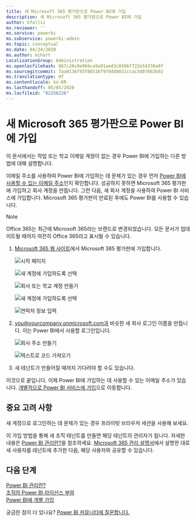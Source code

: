 ```yaml
---
title: 새 Microsoft 365 평가판으로 Power BI에 가입
description: 새 Microsoft 365 평가판으로 Power BI에 가입
author: kfollis
ms.reviewer: ''
ms.service: powerbi
ms.subservice: powerbi-admin
ms.topic: conceptual
ms.date: 04/24/2020
ms.author: mihart
LocalizationGroup: Administration
ms.openlocfilehash: 667c20c0e904ca9a91aed3c0566f722e54336a9f
ms.sourcegitcommit: 7aa0136f93f88516f97ddd8031ccac5d07863b92
ms.translationtype: HT
ms.contentlocale: ko-KR
ms.lasthandoff: 05/05/2020
ms.locfileid: "82256226"
---
```

# <a name="signing-up-for-power-bi-with-a-new-microsoft-365-trial"></a>새 Microsoft 365 평가판으로 Power BI에 가입

이 문서에서는 작업 또는 학교 이메일 계정이 없는 경우 Power BI에 가입하는 다른 방법에 대해 설명합니다. 

이메일 주소를 사용하여 Power BI에 가입하는 데 문제가 있는 경우 먼저 [Power BI에 사용할 수 있는 이메일 주소](service-self-service-signup-for-power-bi.md#supported-email-addresses)인지 확인합니다. 성공하지 못하면 Microsoft 365 평가판에 가입하고 회사 계정을 만듭니다. 그런 다음, 새 회사 계정을 사용하여 Power BI 서비스에 가입합니다. Microsoft 365 평가판이 만료된 후에도 Power BI를 사용할 수 있습니다.

> [!NOTE]
> Office 365는 최근에 Microsoft 365라는 브랜드로 변경되었습니다. 모든 문서가 업데이트될 때까지 여전히 Office 365라고 표시될 수 있습니다.

1. [Microsoft 365 웹 사이트](https://www.microsoft.com/en-us/microsoft-365/business/compare-more-office-365-for-business-plans)에서 Microsoft 365 평가판에 가입합니다.

    ![시작 페이지](media/service-admin-signing-up-for-power-bi-with-a-new-office-365-trial/power-bi-try-now.png)

    ![새 계정에 가입하도록 선택](media/service-admin-signing-up-for-power-bi-with-a-new-office-365-trial/power-bi-existing.png)

    ![회사 또는 학교 계정 만들기](media/service-admin-signing-up-for-power-bi-with-a-new-office-365-trial/power-bi-create-email.png)

    ![새 계정에 가입하도록 선택](media/service-admin-signing-up-for-power-bi-with-a-new-office-365-trial/power-bi-no-email.png)

    ![연락처 정보 입력](media/service-admin-signing-up-for-power-bi-with-a-new-office-365-trial/power-bi-welcome-you.png)

    

1. you@yourcompany.onmicrosoft.com과 비슷한 새 회사 로그인 이름을 만듭니다. 이는 Power BI에서 사용할 로그인입니다.

    ![회사 주소 만들기](media/service-admin-signing-up-for-power-bi-with-a-new-office-365-trial/power-bi-create-address.png)

    ![텍스트로 코드 가져오기](media/service-admin-signing-up-for-power-bi-with-a-new-office-365-trial/power-bi-robot.png)    

1. 새 테넌트가 만들어질 때까지 기다려야 할 수도 있습니다. 

이것으로 끝입니다.  이제 Power BI에 가입하는 데 사용할 수 있는 이메일 주소가 있습니다. [개별적으로 Power BI 서비스에 가입](service-self-service-signup-for-power-bi.md)으로 이동합니다.





## <a name="important-considerations"></a>중요 고려 사항
새 계정으로 로그인하는 데 문제가 있는 경우 프라이빗 브라우저 세션을 사용해 보세요.    

이 가입 방법을 통해 새 조직 테넌트를 만들면 해당 테넌트의 관리자가 됩니다. 자세한 내용은 [Power BI 관리란?](service-admin-administering-power-bi-in-your-organization.md)을 참조하세요. [Microsoft 365 관리 설명서](https://support.office.com/en-sg/article/Add-users-individually-to-Office-365---Admin-Help-1970f7d6-03b5-442f-b385-5880b9c256ec)에서 설명한 대로 새 사용자를 테넌트에 추가한 다음, 해당 사용자와 공유할 수 있습니다.

## <a name="next-steps"></a>다음 단계

[Power BI 관리란?](service-admin-administering-power-bi-in-your-organization.md)  
[조직의 Power BI 라이선스 부여](service-admin-licensing-organization.md)  
[Power BI에 개별 가입](service-self-service-signup-for-power-bi.md)

궁금한 점이 더 있나요? [Power BI 커뮤니티에 질문합니다.](https://community.powerbi.com/)